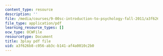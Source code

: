 ```yaml
---
content_type: resource
description: ''
file: /media/courses/9-00sc-introduction-to-psychology-fall-2011/a3f626b8c056ab3cb141af4a0010c2b0_vf1U3Nt3HQk.pdf
file_type: application/pdf
learning_resource_types: []
ocw_type: OCWFile
resourcetype: Document
title: 3play pdf file
uid: a3f626b8-c056-ab3c-b141-af4a0010c2b0
---
```

